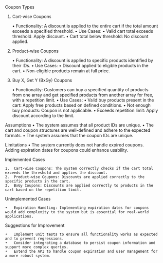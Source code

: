 Coupon Types

1. Cart-wise Coupons

	•	Functionality: A discount is applied to the entire cart if the total amount exceeds a specified threshold.
	•	Use Cases:
	•	Valid cart total exceeds threshold: Apply discount.
	•	Cart total below threshold: No discount applied.

2. Product-wise Coupons

	•	Functionality: A discount is applied to specific products identified by their IDs.
	•	Use Cases:
	•	Discount applied to eligible products in the cart.
	•	Non-eligible products remain at full price.

3. Buy X, Get Y (BxGy) Coupons

	•	Functionality: Customers can buy a specified quantity of products from one array and get specified products from another array for free, with a repetition limit.
	•	Use Cases:
	•	Valid buy products present in the cart: Apply free products based on defined conditions.
	•	Not enough buy products: Coupon is not applicable.
	•	Exceeds repetition limit: Apply discount according to the limit.

Assumptions
	•	The system assumes that all product IDs are unique.
	•	The cart and coupon structures are well-defined and adhere to the expected formats.
    •	The system assumes that the coupon IDs are unique.

Limitations
	•	The system currently does not handle expired coupons. Adding expiration dates for coupons could enhance usability.
	

Implemented Cases

	1.	Cart-wise Coupons: The system correctly checks if the cart total exceeds the threshold and applies the discount.
	2.	Product-wise Coupons: Discounts are applied correctly to the specific products in the cart.
	3.	BxGy Coupons: Discounts are applied correctly to products in the cart based on the repetition limit.

Unimplemented Cases

	•	Expiration Handling: Implementing expiration dates for coupons would add complexity to the system but is essential for real-world applications.
    

Suggestions for Improvement

	•	Implement unit tests to ensure all functionality works as expected and to prevent regressions.
	•	Consider integrating a database to persist coupon information and support more complex queries.
	•	Extend the API to handle coupon expiration and user management for a more robust system.
